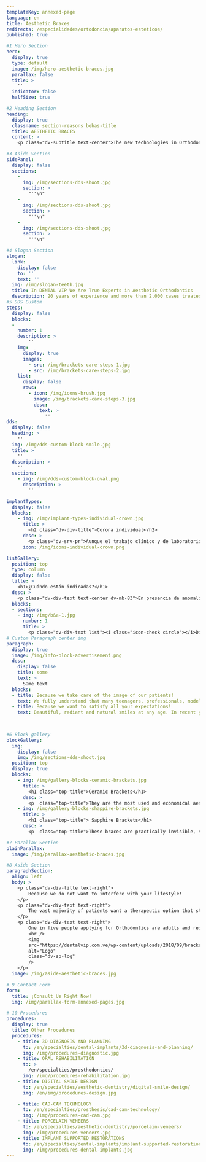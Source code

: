 ```yaml
---
templateKey: annexed-page
language: en
title: Aesthetic Braces
redirects: /especialidades/ortodoncia/aparatos-esteticos/
published: true

#1 Hero Section
hero:
  display: true
  type: default
  image: /img/hero-aesthetic-braces.jpg
  parallax: false
  title: >
    ''
  indicator: false
  halfSize: true

#2 Heading Section
heading:
  display: true
  classname: section-reasons bebas-title
  title: AESTHETIC BRACES
  content: >
    <p class="dv-subtitle text-center">The new technologies in Orthodontics have allowed, when the appearance is important, the use of materials more comfortable and discreet than steel, and that help the patient to smile without problems while advancing his treatment.</p>

#3 Aside Section
sidePanel: 
  display: false
  sections: 
    - 
      img: /img/sections-dds-shoot.jpg
      section: > 
        "''\n"
    - 
      img: /img/sections-dds-shoot.jpg
      section: > 
        "''\n"
    - 
      img: /img/sections-dds-shoot.jpg
      section: >
        "''\n"

#4 Slogan Section
slogan:
  link:
    display: false
    to: ''
    text: ''
  img: /img/slogan-teeth.jpg
  title: In DENTAL VIP We Are True Experts in Aesthetic Orthodontics
  description: 20 years of experience and more than 2,000 cases treated successfully support us.
#5 DDS Custom
steps:
  display: false
  blocks:
  -
    number: 1
    description: >
        ''
    img:
      display: true
      images:
        - src: /img/brackets-care-steps-1.jpg
        - src: /img/brackets-care-steps-2.jpg
    list:
      display: false
      rows:
        - icon: /img/icons-brush.jpg
          image: /img/brackets-care-steps-3.jpg
          desc:
            text: > 
              ''
dds: 
  display: false
  heading: > 
    ''
  img: /img/dds-custom-block-smile.jpg
  title: > 
    ''
  description: > 
    ''
  sections:
    - img: /img/dds-custom-block-oval.png
      description: > 
        ''

implantTypes:
  display: false
  blocks:
    - img: /img/implant-types-individual-crown.jpg
      title: >
        <h2 class="dv-div-title">Corona individual</h2>
      desc: >
        <p class="dv-srv-pr">Aunque el trabajo clínico y de laboratorio es mucho más complejo que el de una corona o funda dentosoportada <em>(sobre un diente natural)</em>, es la restauración más básica que se puede confeccionar sobre un implante oseointegrado. Están indicadas en casos de implantes unitarios y pueden ser de metal-porcelana, Disilicato de Litio u Óxido de Zirconio <em>(alta estética dental).</em></p>
      icon: /img/icons-individual-crown.png

listGallery:
  position: top
  type: column
  display: false
  title: >
    <h1>¿Cuándo están indicadas?</h1>
  desc: >
    <p class="dv-div-text text-center dv-mb-83">En presencia de anomalías estéticas que comprometan la apariencia de la persona.  A continuación presentamos diversas <br> condiciones clínicas susceptibles a este tipo de restauración dental:</p>
  blocks:
  - sections:
    - img: /img/b&a-1.jpg
      number: 1
      title: >
        <p class="dv-div-text list"><i class="icon-check circle"></i>Diastemas o separaciones interdentales</p>
# Custom Paragraph center img
paragraph:
  display: true
  image: /img/info-block-advertisement.png
  desc:
    display: false
    title: some
    text: >
      SOme text
  blocks:
  - title: Because we take care of the image of our patients!
    text: We fully understand that many teenagers, professionals, models, artists and adults refuse to display metal devices on their teeth. Therefore, we always offer the alternatives that best fit their needs. 
  - title: Because we want to satisfy all your expectations!
    text: Beautiful, radiant and natural smiles at any age. In recent years, the use of aesthetic appliances has significantly increased the acceptance and satisfaction rates of all our orthodontic treatments.


  
#6 Block gallery
blockGallery:
  img: 
    display: false
    img: /img/sections-dds-shoot.jpg
  position: top
  display: true
  blocks:
    - img: /img/gallery-blocks-ceramic-brackets.jpg
      title: >
        <h1 class="top-title">Ceramic Brackets</h1>
      desc: >
        <p  class="top-title">They are the most used and economical aesthetic brackets on the market. Porcelain appliances are exact reproductions of traditional metal brackets, but of a color similar to that of teeth.</p>
    - img: /img/gallery-blocks-shappire-brackets.jpg
      title: >
        <h1 class="top-title"> Sapphire Brackets</h1>
      desc: >
        <p  class="top-title">These braces are practically invisible, since they are manufactured with Sapphire Crystal, a transparent and shiny element that combined with other minerals becomes very resistant.</p>

#7 Parallax Section
plainParallax:
  image: /img/parallax-aesthetic-braces.jpg

#8 Aside Section
paragraphSection:
  align: left
  body: >
    <p class="dv-div-title text-right">
        Because we do not want to interfere with your lifestyle!
    </p>
    <p class="dv-div-text text-right">
        The vast majority of patients want a therapeutic option that straightens their teeth quickly and effectively, that offers a neat and beautiful appearance, and that in addition; responds to their particular needs.
    </p>
    <p class="dv-div-text text-right">
        One in five people applying for Orthodontics are adults and require an effective and truly aesthetic solution. Ceramic and crystalline devices of recognized quality are suitable for almost all types of known malocclusion, work continuously throughout the treatment and never limit work activity, social life or sports practice.<br />
        <br />
        <img
        src="https://dentalvip.com.ve/wp-content/uploads/2018/09/bracketsusa.jpg"
        alt="Logo"
        class="dv-sp-log"
        />
    </p>
  image: /img/aside-aesthetic-braces.jpg

# 9 Contact Form
form:
  title: ¡Consult Us Right Now!
  img: /img/parallax-form-annexed-pages.jpg

# 10 Procedures
procedures:
  display: true
  title: Other Procedures
  procedures:
    - title: 3D DIAGNOSIS AND PLANNING
      to: /en/specialties/dental-implants/3d-diagnosis-and-planning/
      img: /img/procedures-diagnostic.jpg
    - title: ORAL REHABILITATION
      to: >
        /en/specialties/prosthodontics/
      img: /img/procedures-rehabilitation.jpg
    - title: DIGITAL SMILE DESIGN
      to: /en/specialties/aesthetic-dentistry/digital-smile-design/
      img: /en/img/procedures-design.jpg

    - title: CAD-CAM TECHNOLOGY
      to: /en/specialties/prosthesis/cad-cam-technology/
      img: /img/procedures-cad-cam.jpg
    - title: PORCELAIN VENEERS
      to: /en/specialties/aesthetic-dentistry/porcelain-veneers/
      img: /img/procedures-veneers.jpg
    - title: IMPLANT SUPPORTED RESTORATIONS
      to: /en/specialties/dental-implants/implant-supported-restorations/
      img: /img/procedures-dental-implants.jpg
---
```


